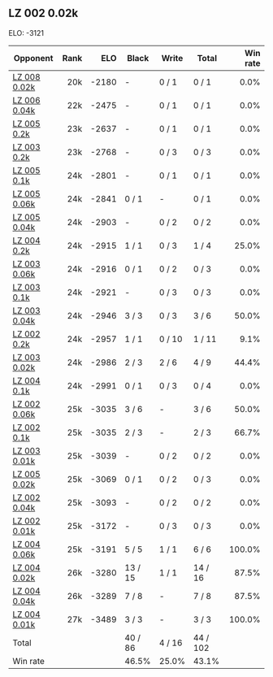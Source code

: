 ## LZ 002 0.02k ##

ELO: -3121

Opponent | Rank | ELO | Black | Write | Total | Win rate
---------|-----:|----:|-------|-------|-------|-------:
[LZ 008 0.02k](LZ%20008%200.02k.md) | 20k | -2180 | - | 0 / 1 | 0 / 1 | 0.0%
[LZ 006 0.04k](LZ%20006%200.04k.md) | 22k | -2475 | - | 0 / 1 | 0 / 1 | 0.0%
[LZ 005 0.2k](LZ%20005%200.2k.md) | 23k | -2637 | - | 0 / 1 | 0 / 1 | 0.0%
[LZ 003 0.2k](LZ%20003%200.2k.md) | 23k | -2768 | - | 0 / 3 | 0 / 3 | 0.0%
[LZ 005 0.1k](LZ%20005%200.1k.md) | 24k | -2801 | - | 0 / 1 | 0 / 1 | 0.0%
[LZ 005 0.06k](LZ%20005%200.06k.md) | 24k | -2841 | 0 / 1 | - | 0 / 1 | 0.0%
[LZ 005 0.04k](LZ%20005%200.04k.md) | 24k | -2903 | - | 0 / 2 | 0 / 2 | 0.0%
[LZ 004 0.2k](LZ%20004%200.2k.md) | 24k | -2915 | 1 / 1 | 0 / 3 | 1 / 4 | 25.0%
[LZ 003 0.06k](LZ%20003%200.06k.md) | 24k | -2916 | 0 / 1 | 0 / 2 | 0 / 3 | 0.0%
[LZ 003 0.1k](LZ%20003%200.1k.md) | 24k | -2921 | - | 0 / 3 | 0 / 3 | 0.0%
[LZ 003 0.04k](LZ%20003%200.04k.md) | 24k | -2946 | 3 / 3 | 0 / 3 | 3 / 6 | 50.0%
[LZ 002 0.2k](LZ%20002%200.2k.md) | 24k | -2957 | 1 / 1 | 0 / 10 | 1 / 11 | 9.1%
[LZ 003 0.02k](LZ%20003%200.02k.md) | 24k | -2986 | 2 / 3 | 2 / 6 | 4 / 9 | 44.4%
[LZ 004 0.1k](LZ%20004%200.1k.md) | 24k | -2991 | 0 / 1 | 0 / 3 | 0 / 4 | 0.0%
[LZ 002 0.06k](LZ%20002%200.06k.md) | 25k | -3035 | 3 / 6 | - | 3 / 6 | 50.0%
[LZ 002 0.1k](LZ%20002%200.1k.md) | 25k | -3035 | 2 / 3 | - | 2 / 3 | 66.7%
[LZ 003 0.01k](LZ%20003%200.01k.md) | 25k | -3039 | - | 0 / 2 | 0 / 2 | 0.0%
[LZ 005 0.02k](LZ%20005%200.02k.md) | 25k | -3069 | 0 / 1 | 0 / 2 | 0 / 3 | 0.0%
[LZ 002 0.04k](LZ%20002%200.04k.md) | 25k | -3093 | - | 0 / 2 | 0 / 2 | 0.0%
[LZ 002 0.01k](LZ%20002%200.01k.md) | 25k | -3172 | - | 0 / 3 | 0 / 3 | 0.0%
[LZ 004 0.06k](LZ%20004%200.06k.md) | 25k | -3191 | 5 / 5 | 1 / 1 | 6 / 6 | 100.0%
[LZ 004 0.02k](LZ%20004%200.02k.md) | 26k | -3280 | 13 / 15 | 1 / 1 | 14 / 16 | 87.5%
[LZ 004 0.04k](LZ%20004%200.04k.md) | 26k | -3289 | 7 / 8 | - | 7 / 8 | 87.5%
[LZ 004 0.01k](LZ%20004%200.01k.md) | 27k | -3489 | 3 / 3 | - | 3 / 3 | 100.0%
Total | | | 40 / 86 | 4 / 16 | 44 / 102 | 
Win rate| | | 46.5% | 25.0% | 43.1% | 
